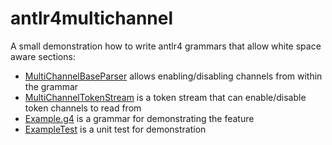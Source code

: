 # antlr4multichannel

A small demonstration how to write antlr4 grammars that allow white space aware sections:

 - [MultiChannelBaseParser](https://github.com/almondtools/antlr4multichannel/blob/master/src/main/java/com/almondtools/antlr4multichannel/MultiChannelBaseParser.java) allows enabling/disabling channels from within the grammar
 - [MultiChannelTokenStream](https://github.com/almondtools/antlr4multichannel/blob/master/src/main/java/com/almondtools/antlr4multichannel/MultiChannelTokenStream.java) is a token stream that can enable/disable token channels to read from
 - [Example.g4](https://github.com/almondtools/antlr4multichannel/blob/master/src/main/antlr4/com/almondtools/antlr4multichannel/Example.g4) is a grammar for demonstrating the feature
 - [ExampleTest](https://github.com/almondtools/antlr4multichannel/blob/master/src/test/java/com/almondtools/antlr4multichannel/ExampleTest.java) is a unit test for demonstration